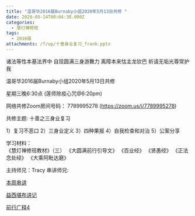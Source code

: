 ```yaml
---
title: "温哥华2016届Burnaby小组2020年5月13日共修 "
date: 2020-05-14T00:04:38.000Z
categories:
  - 慧灯禅修班
tags:
  - 2016届
attachments: /f/up/十善身业复习_frank.pptx
---
```

诸法等性本基法界中 自现圆满三身游舞力 离障本来怙主龙钦巴 祈请无垢光尊常护我

温哥华2016届Burnaby小组2020年5月13日共修 

星期三晚6:30点 (莲师除疫心咒@6:20pm)

网络共修Zoom房间号码： 7789995278 (<https://zoom.us/j/7789995278>)

共修主题: 十善之三身业复习

1）复习不恶口
2）三身业定义
3）四种果报
4）自我检查和对治
5）公案分享

学习材料：  
《慧灯禅修班教材》（三） 
《大圆满前行引导文》
《百业经》
《贤愚经》
《正法念处经》
《大乘阿毗达磨》

主持师兄：Tracy
串讲师兄: 


[本周串讲](/f/up/十善身业复习_frank.pptx)

[益西堪布讲记](/f/up/因果益西.pdf)

[前行广释4](/f/up/前行广释4.pdf)
